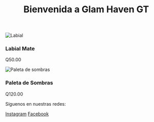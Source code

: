 <!DOCTYPE html>
<html lang="es">
<head>
    <meta charset="UTF-8">
    <meta name="viewport" content="width=device-width, initial-scale=1.0">
    <link rel="stylesheet" href="style.css">
</head>
<body>
    <header>
        <h1>Bienvenida a Glam Haven GT</h1>
    </header>
    <section class="productos">
        <div class="producto">
            <img src="images/labial.jpg" alt="Labial">
            <h3>Labial Mate</h3>
            <p>Q50.00</p>
        </div>
        <div class="producto">
            <img src="images/sombras.jpg" alt="Paleta de sombras">
            <h3>Paleta de Sombras</h3>
            <p>Q120.00</p>
        </div>
    </section>
    <footer>
        <p>Síguenos en nuestras redes:</p>
        <div class="redes">
            <a href="https://www.instagram.com/glam_haven_gt" target="_blank">Instagram</a>
            <a href="#">Facebook</a>
        </div>
    </footer>
</body>
</html>

